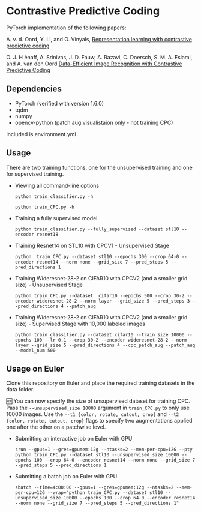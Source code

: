 # Contrastive Predictive Coding
PyTorch implementation of the following papers:

A. v. d. Oord, Y. Li, and O. Vinyals, [Representation learning with contrastive predictive coding](https://arxiv.org/abs/1807.03748)

O. J. H ́enaff, A. Srinivas, J. D. Fauw, A. Razavi, C. Doersch, S. M. A. Eslami, and A. van den Oord [Data-Efficient Image Recognition with Contrastive Predictive Coding](https://arxiv.org/abs/1905.09272)

## Dependencies
* PyTorch (verified with version 1.6.0)
* tqdm
* numpy
* opencv-python (patch aug visualistaion only - not training CPC)

Included is environment.yml 

## Usage
There are two training functions, one for the unsupervised training and one for supervised training.

* Viewing all command-line options
    ```
    python train_classifier.py -h
    ```
    ```
    python train_CPC.py -h
    ```
* Training a fully supervised model
    ```
    python train_classifier.py --fully_supervised --dataset stl10 --encoder resnet18
    ```
* Training Resnet14 on STL10 with CPCV1 - Unsupervised Stage
    ```
    python  train_CPC.py --dataset stl10 --epochs 300 --crop 64-0 --encoder resnet14 --norm none --grid_size 7 --pred_steps 5 --pred_directions 1
    ```
*  Training Wideresnet-28-2 on CIFAR10 with CPCV2 (and a smaller grid size) - Unsupervised Stage
    ```
    python train_CPC.py --dataset  cifar10 --epochs 500 --crop 30-2 --encoder wideresnet-28-2 --norm layer --grid_size 5 --pred_steps 3 --pred_directions 4 --patch_aug 
    ```
*  Training Wideresnet-28-2 on CIFAR10 with CPCV2 (and a smaller grid size) - Supervised Stage with 10,000 labeled images
    ```
    python train_classifier.py --dataset cifar10 --train_size 10000 --epochs 100 --lr 0.1 --crop 30-2 --encoder wideresnet-28-2 --norm layer --grid_size 5 --pred_directions 4 --cpc_patch_aug --patch_aug --model_num 500    
    ```
## Usage on Euler
Clone this repository on Euler and place the required training datasets in the data folder.

🆕 You can now specify the size of unsupervised dataset for training CPC. Pass the ```--unsupervised_size 10000``` argument in ```train_CPC.py``` to only use 10000 images. Use the ```--t1 {color, rotate, cutout, crop}``` and ```--t2 {color, rotate, cutout, crop}``` flags to specify two augmentations applied one after the other on a patchwise level.

* Submitting an interactive job on Euler with GPU
    ```
    srun --gpus=1 --gres=gpumem:12g --ntasks=2 --mem-per-cpu=12G --pty python train_CPC.py --dataset stl10 --unsupervised_size 10000 --epochs 100 --crop 64-0 --encoder resnet14 --norm none --grid_size 7 --pred_steps 5 --pred_directions 1
    ```
* Submitting a batch job on Euler with GPU
    ```
    sbatch --time=4:00:00 --gpus=1 --gres=gpumem:12g --ntasks=2 --mem-per-cpu=12G --wrap="python train_CPC.py --dataset stl10 --unsupervised_size 10000 --epochs 100 --crop 64-0 --encoder resnet14 --norm none --grid_size 7 --pred_steps 5 --pred_directions 1"
    ```

